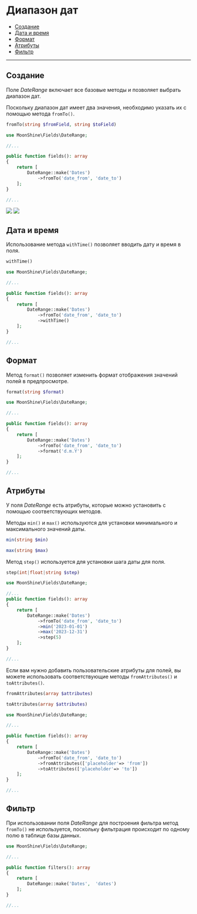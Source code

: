 # Диапазон дат

- [Создание](#make)
- [Дата и время](#with-time)
- [Формат](#format)
- [Атрибуты](#attributes)
- [Фильтр](#filter)

---

<a name="make"></a>
## Создание

Поле _DateRange_ включает все базовые методы и позволяет выбрать диапазон дат.

Поскольку диапазон дат имеет два значения, необходимо указать их с помощью метода `fromTo()`.

```php
fromTo(string $fromField, string $toField)
```

```php
use MoonShine\Fields\DateRange;

//...

public function fields(): array
{
    return [
        DateRange::make('Dates')
            ->fromTo('date_from', 'date_to')
    ];
}

//...
```

![](https://moonshine-laravel.com/screenshots/date-range.png) ![](https://moonshine-laravel.com/screenshots/date-range_dark.png)

<a name="with-time"></a>
## Дата и время

Использование метода `withTime()` позволяет вводить дату и время в поля.

```php
withTime()
```

```php
use MoonShine\Fields\DateRange;

//...

public function fields(): array
{
    return [
        DateRange::make('Dates')
            ->fromTo('date_from', 'date_to')
            ->withTime()
    ];
}

//...
```

<a name="format"></a>
## Формат

Метод `format()` позволяет изменить формат отображения значений полей в предпросмотре.

```php
format(string $format)
```

```php
use MoonShine\Fields\DateRange;

//...

public function fields(): array
{
    return [
        DateRange::make('Dates')
            ->fromTo('date_from', 'date_to')
            ->format('d.m.Y')
    ];
}

//...
```

<a name="attributes"></a>
## Атрибуты

У поля _DateRange_ есть атрибуты, которые можно установить с помощью соответствующих методов.

Методы `min()` и `max()` используются для установки минимального и максимального значений даты.

```php
min(string $min)
```

```php
max(string $max)
```

Метод `step()` используется для установки шага даты для поля.

```php
step(int|float|string $step)
```

```php
use MoonShine\Fields\DateRange;

//...
public function fields(): array
{
    return [
        DateRange::make('Dates')
            ->fromTo('date_from', 'date_to')
            ->min('2023-01-01')
            ->max('2023-12-31')
            ->step(5)
    ];
}

//...
```

Если вам нужно добавить пользовательские атрибуты для полей, вы можете использовать соответствующие методы `fromAttributes()` и `toAttributes()`.

```php
fromAttributes(array $attributes)
```

```php
toAttributes(array $attributes)
```

```php
use MoonShine\Fields\DateRange;

//...

public function fields(): array
{
    return [
        DateRange::make('Dates')
            ->fromTo('date_from', 'date_to')
            ->fromAttributes(['placeholder'=> 'from'])
            ->toAttributes(['placeholder'=> 'to'])
    ];
}

//...
```

<a name="filter"></a>
## Фильтр

При использовании поля _DateRange_ для построения фильтра метод `fromTo()` не используется, поскольку фильтрация происходит по одному полю в таблице базы данных.

```php
use MoonShine\Fields\DateRange;

//...

public function filters(): array
{
    return [
        DateRange::make('Dates',  'dates')
    ];
}

//...
```

